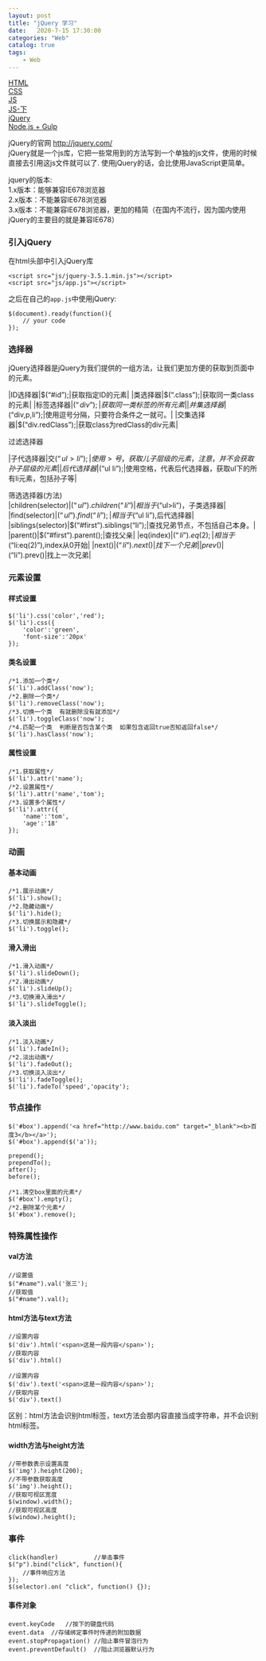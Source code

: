 ```yaml
---                
layout: post                
title: "jQuery 学习"                
date:   2020-7-15 17:30:00                 
categories: "Web"                
catalog: true                
tags:                 
    - Web                
---      
```


[HTML](https://blog.csdn.net/wuyxinu/article/details/103515157)      
[CSS](https://blog.csdn.net/wuyxinu/article/details/103583618)    
[JS](https://blog.csdn.net/wuyxinu/article/details/103642800)    
[JS-下](https://blog.csdn.net/wuyxinu/article/details/103646041)   
[jQuery](https://blog.csdn.net/wuyxinu/article/details/103669718)   
[Node.js + Gulp](https://blog.csdn.net/wuyxinu/article/details/103774211)   


jQuery的官网 http://jquery.com/  
jQuery就是一个js库，它把一些常用到的方法写到一个单独的js文件，使用的时候直接去引用这js文件就可以了. 使用jQuery的话，会比使用JavaScript更简单。  

jquery的版本:  
1.x版本：能够兼容IE678浏览器  
2.x版本：不能兼容IE678浏览器  
3.x版本：不能兼容IE678浏览器，更加的精简（在国内不流行，因为国内使用jQuery的主要目的就是兼容IE678）  

### 引入jQuery

在html头部中引入jQuery库    
    
    <script src="js/jquery-3.5.1.min.js"></script>
    <script src="js/app.js"></script>

之后在自己的`app.js`中使用jQuery:  

    $(document).ready(function(){
        // your code
    });

### 选择器
jQuery选择器是jQuery为我们提供的一组方法，让我们更加方便的获取到页面中的元素。 

|ID选择器|$(“#id”);|获取指定ID的元素|
|类选择器|$(“.class”);|获取同一类class的元素|
|标签选择器|$(“div”);|获取同一类标签的所有元素|
|并集选择器|$(“div,p,li”);|使用逗号分隔，只要符合条件之一就可。|
|交集选择器|$(“div.redClass”);|获取class为redClass的div元素|

过滤选择器  

|子代选择器|交$(“ul>li”);|使用>号，获取儿子层级的元素，注意，并不会获取孙子层级的元素|
|后代选择器|$(“ul li”);|使用空格，代表后代选择器，获取ul下的所有li元素，包括孙子等|

筛选选择器(方法)  
|children(selector)|$(“ul”).children(“li”)|相当于$(“ul>li”)，子类选择器|
|find(selector)|$(“ul”).find(“li”);|相当于$(“ul li”),后代选择器|
|siblings(selector)|$(“#first”).siblings(“li”);|查找兄弟节点，不包括自己本身。|
|parent()|$(“#first”).parent();|查找父亲|
|eq(index)|$(“li”).eq(2);|相当于$(“li:eq(2)”),index从0开始|
|next()|$(“li”).next()|找下一个兄弟|
|prev()|$(“li”).prev()|找上一次兄弟|

### 元素设置
#### 样式设置

    $('li').css('color','red');
    $('li').css({
        'color':'green',
        'font-size':'20px'
    });

#### 类名设置

    /*1.添加一个类*/
    $('li').addClass('now');
    /*2.删除一个类*/
    $('li').removeClass('now');
    /*3.切换一个类  有就删除没有就添加*/
    $('li').toggleClass('now');
    /*4.匹配一个类  判断是否包含某个类  如果包含返回true否知返回false*/
    $('li').hasClass('now');
    
#### 属性设置

    /*1.获取属性*/
    $('li').attr('name');
    /*2.设置属性*/
    $('li').attr('name','tom');
    /*3.设置多个属性*/
    $('li').attr({
        'name':'tom',
        'age':'18'
    });
    
### 动画
#### 基本动画

    /*1.展示动画*/
    $('li').show();
    /*2.隐藏动画*/
    $('li').hide();
    /*3.切换展示和隐藏*/
    $('li').toggle();

#### 滑入滑出

    /*1.滑入动画*/
    $('li').slideDown();
    /*2.滑出动画*/
    $('li').slideUp();
    /*3.切换滑入滑出*/
    $('li').slideToggle();

#### 淡入淡出

    /*1.淡入动画*/
    $('li').fadeIn();
    /*2.淡出动画*/
    $('li').fadeOut();
    /*3.切换淡入淡出*/
    $('li').fadeToggle();
    $('li').fadeTo('speed','opacity');

### 节点操作

    $('#box').append('<a href="http://www.baidu.com" target="_blank"><b>百度3</b></a>');
    $('#box').append($('a'));

    prepend();
    prependTo();
    after();
    before();

    /*1.清空box里面的元素*/
    $('#box').empty();
    /*2.删除某个元素*/
    $('#box').remove();

### 特殊属性操作
#### val方法

    //设置值
    $("#name").val('张三');
    //获取值
    $("#name").val();

#### html方法与text方法

    //设置内容
    $('div').html('<span>这是一段内容</span>');
    //获取内容
    $('div').html()
    
    //设置内容
    $('div').text('<span>这是一段内容</span>');
    //获取内容
    $('div').text()

区别：html方法会识别html标签，text方法会那内容直接当成字符串，并不会识别html标签。  

#### width方法与height方法

    //带参数表示设置高度
    $('img').height(200);
    //不带参数获取高度
    $('img').height();
    //获取可视区宽度
    $(window).width();
    //获取可视区高度
    $(window).height();

### 事件

    click(handler)			//单击事件
    $("p").bind("click", function(){
        //事件响应方法
    });
    $(selector).on( "click", function() {});

#### 事件对象

    event.keyCode	//按下的键盘代码
    event.data	//存储绑定事件时传递的附加数据    
    event.stopPropagation()	//阻止事件冒泡行为
    event.preventDefault()	//阻止浏览器默认行为

